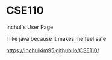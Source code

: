 # CSE110

Inchul's User Page 

I like java because it makes me feel safe

https://inchulkim95.github.io/CSE110/
